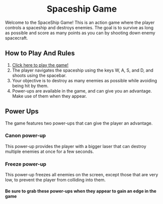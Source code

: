 <h1 align="center">Spaceship Game</h1>

Welcome to the SpaceShip Game! This is an action game where the player controls a spaceship and destroys enemies. The goal is to survive as long as possible and score as many points as you can by shooting down enemy spacecraft.
## How to Play And Rules
1. [Click here to play the game!](https://orihoward.itch.io/spaceship-game)
2. The player navigates the spaceship using the keys W, A, S, and D, and shoots using the spacebar.
3. Your objective is to destroy as many enemies as possible while avoiding being hit by them.
4. Power-ups are available in the game, and can give you an advantage. Make use of them when they appear.
## Power Ups
The game features two power-ups that can give the player an advantage.
### Canon power-up
This power-up provides the player with a bigger laser that can destroy multiple enemies at once for a few seconds.
### Freeze power-up
This power-up freezes all enemies on the screen, except those that are very low, to prevent the player from colliding into them.

#### Be sure to grab these power-ups when they appear to gain an edge in the game
